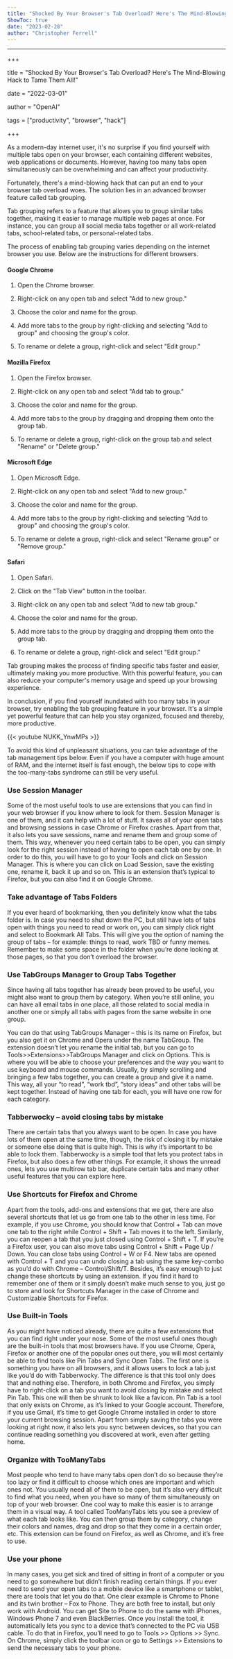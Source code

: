 ```yaml
---
title: "Shocked By Your Browser's Tab Overload? Here's The Mind-Blowing Hack to Tame Them All!"
ShowToc: true 
date: "2023-02-28"
author: "Christopher Ferrell"
---
```

*****
+++

title = "Shocked By Your Browser's Tab Overload? Here's The Mind-Blowing Hack to Tame Them All!"

date = "2022-03-01"

author = "OpenAI"

tags = ["productivity", "browser", "hack"]

+++

As a modern-day internet user, it's no surprise if you find yourself with multiple tabs open on your browser, each containing different websites, web applications or documents. However, having too many tabs open simultaneously can be overwhelming and can affect your productivity.

Fortunately, there's a mind-blowing hack that can put an end to your browser tab overload woes. The solution lies in an advanced browser feature called tab grouping. 

Tab grouping refers to a feature that allows you to group similar tabs together, making it easier to manage multiple web pages at once. For instance, you can group all social media tabs together or all work-related tabs, school-related tabs, or personal-related tabs.

The process of enabling tab grouping varies depending on the internet browser you use. Below are the instructions for different browsers.

#### Google Chrome

1. Open the Chrome browser.

2. Right-click on any open tab and select "Add to new group."

3. Choose the color and name for the group.

4. Add more tabs to the group by right-clicking and selecting "Add to group" and choosing the group's color.

5. To rename or delete a group, right-click and select "Edit group."

#### Mozilla Firefox

1. Open the Firefox browser.

2. Right-click on any open tab and select "Add tab to group."

3. Choose the color and name for the group.

4. Add more tabs to the group by dragging and dropping them onto the group tab.

5. To rename or delete a group, right-click on the group tab and select "Rename" or "Delete group."

#### Microsoft Edge

1. Open Microsoft Edge.

2. Right-click on any open tab and select "Add to new group."

3. Choose the color and name for the group.

4. Add more tabs to the group by right-clicking and selecting "Add to group" and choosing the group's color.

5. To rename or delete a group, right-click and select "Rename group" or "Remove group."

#### Safari

1. Open Safari.

2. Click on the "Tab View" button in the toolbar.

3. Right-click on any open tab and select "Add to new tab group."

4. Choose the color and name for the group.

5. Add more tabs to the group by dragging and dropping them onto the group tab.

6. To rename or delete a group, right-click and select "Edit group."

Tab grouping makes the process of finding specific tabs faster and easier, ultimately making you more productive. With this powerful feature, you can also reduce your computer's memory usage and speed up your browsing experience.

In conclusion, if you find yourself inundated with too many tabs in your browser, try enabling the tab grouping feature in your browser. It's a simple yet powerful feature that can help you stay organized, focused and thereby, more productive.

{{< youtube NUKK_YnwMPs >}} 



To avoid this kind of unpleasant situations, you can take advantage of the tab management tips below. Even if you have a computer with huge amount of RAM, and the internet itself is fast enough, the below tips to cope with the too-many-tabs syndrome can still be very useful.


 
### Use Session Manager


Some of the most useful tools to use are extensions that you can find in your web browser if you know where to look for them. Session Manager is one of them, and it can help with a lot of stuff. It saves all of your open tabs and browsing sessions in case Chrome or Firefox crashes.
Apart from that, it also lets you save sessions, name and rename them and group some of them. This way, whenever you need certain tabs to be open, you can simply look for the right session instead of having to open each tab one by one.
In order to do this, you will have to go to your Tools and click on Session Manager. This is where you can click on Load Session, save the existing one, rename it, back it up and so on. This is an extension that’s typical to Firefox, but you can also find it on Google Chrome.

 
### Take advantage of Tabs Folders


If you ever heard of bookmarking, then you definitely know what the tabs folder is. In case you need to shut down the PC, but still have lots of tabs open with things you need to read or work on, you can simply click right and select to Bookmark All Tabs.
This will give you the option of naming the group of tabs – for example: things to read, work TBD or funny memes. Remember to make some space in the folder when you’re done looking at those pages, so that you don’t overload the browser.

 
### Use TabGroups Manager to Group Tabs Together


Since having all tabs together has already been proved to be useful, you might also want to group them by category. When you’re still online, you can have all email tabs in one place, all those related to social media in another one or simply all tabs with pages from the same website in one group.

You can do that using TabGroups Manager – this is its name on Firefox, but you also get it on Chrome and Opera under the name TabGroup. The extension doesn’t let you rename the initial tab, but you can go to Tools>>Extensions>>TabGroups Manager and click on Options. This is where you will be able to choose your preferences and the way you want to use keyboard and mouse commands.
Usually, by simply scrolling and bringing a few tabs together, you can create a group and give it a name. This way, all your “to read”, “work tbd”, “story ideas” and other tabs will be kept together. Instead of having one tab for each, you will have one row for each category.

 
### Tabberwocky – avoid closing tabs by mistake


There are certain tabs that you always want to be open. In case you have lots of them open at the same time, though, the risk of closing it by mistake or someone else doing that is quite high. This is why it’s important to be able to lock them.
Tabberwocky is a simple tool that lets you protect tabs in Firefox, but also does a few other things. For example, it shows the unread ones, lets you use multirow tab bar, duplicate certain tabs and many other useful features that you can explore here.

 
### Use Shortcuts for Firefox and Chrome



Apart from the tools, add-ons and extensions that we get, there are also several shortcuts that let us go from one tab to the other in less time. For example, if you use Chrome, you should know that Control + Tab can move one tab to the right while Control + Shift + Tab moves it to the left. Similarly, you can reopen a tab that you just closed using Control + Shift + T.
If you’re a Firefox user, you can also move tabs using Control + Shift + Page Up / Down. You can close tabs using Control + W or F4. New tabs are opened with Control + T and you can undo closing a tab using the same key-combo as you’d do with Chrome – Control/Shift/T.
Besides, it’s easy enough to just change these shortcuts by using an extension. If you find it hard to remember one of them or it simply doesn’t make much sense to you, just go to store and look for Shortcuts Manager in the case of Chrome and Customizable Shortcuts for Firefox.

 
### Use Built-in Tools


As you might have noticed already, there are quite a few extensions that you can find right under your nose. Some of the most useful ones though are the built-in tools that most browsers have. If you use Chrome, Opera, Firefox or another one of the popular ones out there, you will most certainly be able to find tools like Pin Tabs and Sync Open Tabs.
The first one is something you have on all browsers, and it allows users to lock a tab just like you’d do with Tabberwocky. The difference is that this tool only does that and nothing else. Therefore, in both Chrome and Firefox, you simply have to right-click on a tab you want to avoid closing by mistake and select Pin Tab. This one will then be shrunk to look like a favicon.
Pin Tab is a tool that only exists on Chrome, as it’s linked to your Google account. Therefore, if you use Gmail, it’s time to get Google Chrome installed in order to store your current browsing session. Apart from simply saving the tabs you were looking at right now, it also lets you sync between devices, so that you can continue reading something you discovered at work, even after getting home.

 
### Organize with TooManyTabs



Most people who tend to have many tabs open don’t do so because they’re too lazy or find it difficult to choose which ones are important and which ones not. You usually need all of them to be open, but it’s also very difficult to find what you need, when you have so many of them simultaneously on top of your web browser.
One cool way to make this easier is to arrange them in a visual way. A tool called TooManyTabs lets you see a preview of what each tab looks like. You can then group them by category, change their colors and names, drag and drop so that they come in a certain order, etc. This extension can be found on Firefox, as well as Chrome, and it’s free to use.

 
### Use your phone


In many cases, you get sick and tired of sitting in front of a computer or you need to go somewhere but didn’t finish reading certain things. If you ever need to send your open tabs to a mobile device like a smartphone or tablet, there are tools that let you do that.
One clear example is Chrome to Phone and its twin brother – Fox to Phone. They are both free to install, but only work with Android. You can get Site to Phone to do the same with iPhones, Windows Phone 7 and even BlackBerries.
Once you install the tool, it automatically lets you sync to a device that’s connected to the PC via USB cable. To do that in Firefox, you’ll need to go to Tools >> Options >> Sync. On Chrome, simply click the toolbar icon or go to Settings >> Extensions to send the necessary tabs to your phone.





